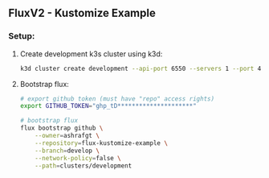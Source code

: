 ## FluxV2 - Kustomize Example

### Setup:

1. Create development k3s cluster using k3d:
    ```bash
    k3d cluster create development --api-port 6550 --servers 1 --port 443:443@loadbalancer --wait --k3s-server-arg '--no-deploy=traefik'
    ```

2. Bootstrap flux:
    ```bash
    # export github token (must have "repo" access rights)
    export GITHUB_TOKEN="ghp_tD*********************"

    # bootstrap flux
    flux bootstrap github \
        --owner=ashrafgt \
        --repository=flux-kustomize-example \
        --branch=develop \
        --network-policy=false \
        --path=clusters/development
    ```
